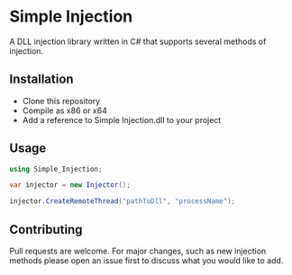 # Simple Injection

A DLL injection library written in C# that supports several methods of injection.

## Installation

* Clone this repository
* Compile as x86 or x64
* Add a reference to Simple Injection.dll to your project

## Usage

```csharp
using Simple_Injection;

var injector = new Injector();

injector.CreateRemoteThread("pathToDll", "processName");
```

## Contributing
Pull requests are welcome. For major changes, such as new injection methods please open an issue first to discuss what you would like to add.
